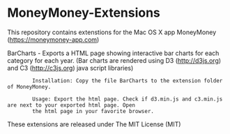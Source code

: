 # MoneyMoney-Extensions
This repository contains extenstions for the Mac OS X app MoneyMoney (https://moneymoney-app.com)


BarCharts - Exports a HTML page showing interactive bar charts for each category for each year.
            (Bar charts are rendered using D3 (http://d3js.org) and C3 (http://c3js.org) java script libraries)

            Installation: Copy the file BarCharts to the extension folder of MoneyMoney.

            Usage: Export the html page. Check if d3.min.js and c3.min.js are next to your exported html page. Open
            the html page in your favorite browser.

These extensions are released under The MIT License (MIT)